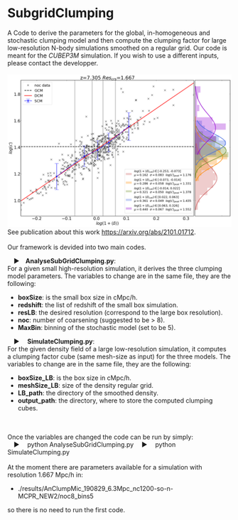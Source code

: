 # SubgridClumping
 
A Code to derive the parameters for the global, in-homogeneous and stochastic clumping model and then compute the clumping factor for large low-resolution N-body simulations smoothed on a regular grid. Our code is meant for the <i>CUBEP3M</i> simulation. If you wish to use a different inputs, please contact the developper.
<br><br>
<img src="https://github.com/micbia/SubgridClumping/blob/main/results/AnClumpMic_190829_6.3Mpc_nc1200-so-n-MCPR_NEW2/noc8_bins5/plot/7.305_6.3_1.667_nc1200_clumping.png"> 
See publication about this work https://arxiv.org/abs/2101.01712.
<br><br>
Our framework is devided into two main codes.

&emsp;&#9654;&emsp;<b>AnalyseSubGridClumping.py</b>:<br>For a given small high-resolution simulation, it derives the three clumping model parameters. The variables to change are in the same file, they are the following:
<ul>
    <li><b>boxSize</b>: is the small box size in cMpc/h.</li>
    <li><b>redshift</b>: the list of redshift of the small box simulation.</li>
    <li><b>resLB</b>: the desired resolution (correspond to the large box resolution).</li>
    <li><b>noc</b>: number of coarsening (suggested to be > 8).</li>
    <li><b>MaxBin</b>: binning of the stochastic model (set to be 5).</li>
</ul> 

&emsp;&#9654;&emsp; <b>SimulateClumping.py</b>:<br>For the given density field of a large low-resolution simulation, it computes a clumping factor cube (same mesh-size as input) for the three models. The variables to change are in the same file, they are the following:

<ul>
    <li><b>boxSize_LB</b>: is the box size in cMpc/h.</li>
    <li><b>meshSize_LB</b>: size of the density regular grid.</li>
    <li><b>LB_path</b>: the directory of the smoothed density.</li>
    <li><b>output_path</b>: the directory, where to store the computed clumping cubes.</li>

</ul> 

<br><br>
Once the variables are changed the code can be run by simply:
<br>
&emsp;&#9654;&emsp; python AnalyseSubGridClumping.py
&emsp;&#9654;&emsp; python SimulateClumping.py
<br><br>
At the moment there are parameters available for a simulation with resolution 1.667 Mpc/h in:
<ul>
    <li>./results/AnClumpMic_190829_6.3Mpc_nc1200-so-n-MCPR_NEW2/noc8_bins5</li>
</ul>
so there is no need to run the first code.